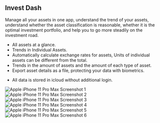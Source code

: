## Invest Dash

Manage all your assets in one app, understand the trend of your assets, understand whether the asset classification is reasonable, whether it is the optimal investment portfolio, and help you to go more steadily on the investment road.

- All assets at a glance.
- Trends in Individual Assets.
- Automatically calculate exchange rates for assets, Units of individual assets can be different from the total.
- Trends in the amount of assets and the amount of each type of asset.
- Export asset details as a file, protecting your data with biometrics.

* All data is stored in icloud without additional login.

![Apple iPhone 11 Pro Max Screenshot 1](https://p.ipic.vip/xs6gus.png)![Apple iPhone 11 Pro Max Screenshot 2](https://p.ipic.vip/ih8orz.png)![Apple iPhone 11 Pro Max Screenshot 3](https://p.ipic.vip/zecz1r.png)![Apple iPhone 11 Pro Max Screenshot 4](https://p.ipic.vip/87wrl6.png)![Apple iPhone 11 Pro Max Screenshot 5](https://p.ipic.vip/738hk1.png)![Apple iPhone 11 Pro Max Screenshot 6](https://p.ipic.vip/erz8v5.png)
